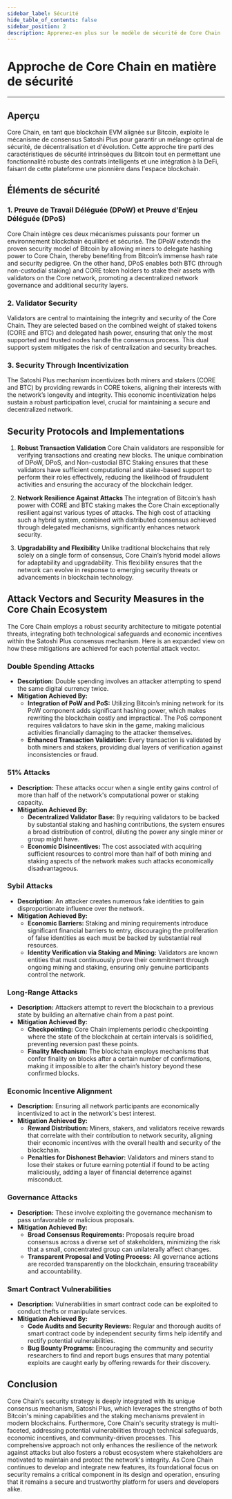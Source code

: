 ```yaml
---
sidebar_label: Sécurité
hide_table_of_contents: false
sidebar_position: 2
description: Apprenez-en plus sur le modèle de sécurité de Core Chain
---
```


# Approche de Core Chain en matière de sécurité

---

## Aperçu

Core Chain, en tant que blockchain EVM alignée sur Bitcoin, exploite le mécanisme de consensus Satoshi Plus pour garantir un mélange optimal de sécurité, de décentralisation et d'évolution. Cette approche tire parti des caractéristiques de sécurité intrinsèques du Bitcoin tout en permettant une fonctionnalité robuste des contrats intelligents et une intégration à la DeFi, faisant de cette plateforme une pionnière dans l'espace blockchain.

## Éléments de sécurité

### 1. Preuve de Travail Déléguée (DPoW) et Preuve d’Enjeu Déléguée (DPoS)

Core Chain intègre ces deux mécanismes puissants pour former un environnement blockchain équilibré et sécurisé. The DPoW extends the proven security model of Bitcoin by allowing miners to delegate hashing power to Core Chain, thereby benefiting from Bitcoin’s immense hash rate and security pedigree. On the other hand, DPoS enables both BTC (through non-custodial staking) and CORE token holders to stake their assets with validators on the Core network, promoting a decentralized network governance and additional security layers.

### 2. Validator Security

Validators are central to maintaining the integrity and security of the Core Chain. They are selected based on the combined weight of staked tokens (CORE and BTC) and delegated hash power, ensuring that only the most supported and trusted nodes handle the consensus process. This dual support system mitigates the risk of centralization and security breaches.

### 3. Security Through Incentivization

The Satoshi Plus mechanism incentivizes both miners and stakers (CORE and BTC) by providing rewards in CORE tokens, aligning their interests with the network’s longevity and integrity. This economic incentivization helps sustain a robust participation level, crucial for maintaining a secure and decentralized network.

## Security Protocols and Implementations

1. **Robust Transaction Validation**
   Core Chain validators are responsible for verifying transactions and creating new blocks. The unique combination of DPoW, DPoS, and Non-custodial BTC Staking ensures that these validators have sufficient computational and stake-based support to perform their roles effectively, reducing the likelihood of fraudulent activities and ensuring the accuracy of the blockchain ledger.

2. **Network Resilience Against Attacks**
   The integration of Bitcoin’s hash power with CORE and BTC staking makes the Core Chain exceptionally resilient against various types of attacks. The high cost of attacking such a hybrid system, combined with distributed consensus achieved through delegated mechanisms, significantly enhances network security.

3. **Upgradability and Flexibility**
   Unlike traditional blockchains that rely solely on a single form of consensus, Core Chain’s hybrid model allows for adaptability and upgradability. This flexibility ensures that the network can evolve in response to emerging security threats or advancements in blockchain technology.

## Attack Vectors and Security Measures in the Core Chain Ecosystem

The Core Chain employs a robust security architecture to mitigate potential threats, integrating both technological safeguards and economic incentives within the Satoshi Plus consensus mechanism. Here is an expanded view on how these mitigations are achieved for each potential attack vector.

### Double Spending Attacks

- **Description:** Double spending involves an attacker attempting to spend the same digital currency twice.
- **Mitigation Achieved By:**
  - **Integration of PoW and PoS:** Utilizing Bitcoin’s mining network for its PoW component adds significant hashing power, which makes rewriting the blockchain costly and impractical. The PoS component requires validators to have skin in the game, making malicious activities financially damaging to the attacker themselves.
  - **Enhanced Transaction Validation:** Every transaction is validated by both miners and stakers, providing dual layers of verification against inconsistencies or fraud.

### 51% Attacks

- **Description:** These attacks occur when a single entity gains control of more than half of the network's computational power or staking capacity.
- **Mitigation Achieved By:**
  - **Decentralized Validator Base:** By requiring validators to be backed by substantial staking and hashing contributions, the system ensures a broad distribution of control, diluting the power any single miner or group might have.
  - **Economic Disincentives:** The cost associated with acquiring sufficient resources to control more than half of both mining and staking aspects of the network makes such attacks economically disadvantageous.

### Sybil Attacks

- **Description:** An attacker creates numerous fake identities to gain disproportionate influence over the network.
- **Mitigation Achieved By:**
  - **Economic Barriers:** Staking and mining requirements introduce significant financial barriers to entry, discouraging the proliferation of false identities as each must be backed by substantial real resources.
  - **Identity Verification via Staking and Mining:** Validators are known entities that must continuously prove their commitment through ongoing mining and staking, ensuring only genuine participants control the network.

### Long-Range Attacks

- **Description:** Attackers attempt to revert the blockchain to a previous state by building an alternative chain from a past point.
- **Mitigation Achieved By:**
  - **Checkpointing:** Core Chain implements periodic checkpointing where the state of the blockchain at certain intervals is solidified, preventing reversion past these points.
  - **Finality Mechanism:** The blockchain employs mechanisms that confer finality on blocks after a certain number of confirmations, making it impossible to alter the chain’s history beyond these confirmed blocks.

### Economic Incentive Alignment

- **Description:** Ensuring all network participants are economically incentivized to act in the network's best interest.
- **Mitigation Achieved By:**
  - **Reward Distribution:** Miners, stakers, and validators receive rewards that correlate with their contribution to network security, aligning their economic incentives with the overall health and security of the blockchain.
  - **Penalties for Dishonest Behavior:** Validators and miners stand to lose their stakes or future earning potential if found to be acting maliciously, adding a layer of financial deterrence against misconduct.

### Governance Attacks

- **Description:** These involve exploiting the governance mechanism to pass unfavorable or malicious proposals.
- **Mitigation Achieved By:**
  - **Broad Consensus Requirements:** Proposals require broad consensus across a diverse set of stakeholders, minimizing the risk that a small, concentrated group can unilaterally affect changes.
  - **Transparent Proposal and Voting Process:** All governance actions are recorded transparently on the blockchain, ensuring traceability and accountability.

### Smart Contract Vulnerabilities

- **Description:** Vulnerabilities in smart contract code can be exploited to conduct thefts or manipulate services.
- **Mitigation Achieved By:**
  - **Code Audits and Security Reviews:** Regular and thorough audits of smart contract code by independent security firms help identify and rectify potential vulnerabilities.
  - **Bug Bounty Programs:** Encouraging the community and security researchers to find and report bugs ensures that many potential exploits are caught early by offering rewards for their discovery.

## Conclusion

Core Chain's security strategy is deeply integrated with its unique consensus mechanism, Satoshi Plus, which leverages the strengths of both Bitcoin's mining capabilities and the staking mechanisms prevalent in modern blockchains. Furthermore, Core Chain's security strategy is multi-faceted, addressing potential vulnerabilities through technical safeguards, economic incentives, and community-driven processes. This comprehensive approach not only enhances the resilience of the network against attacks but also fosters a robust ecosystem where stakeholders are motivated to maintain and protect the network's integrity. As Core Chain continues to develop and integrate new features, its foundational focus on security remains a critical component in its design and operation, ensuring that it remains a secure and trustworthy platform for users and developers alike.
